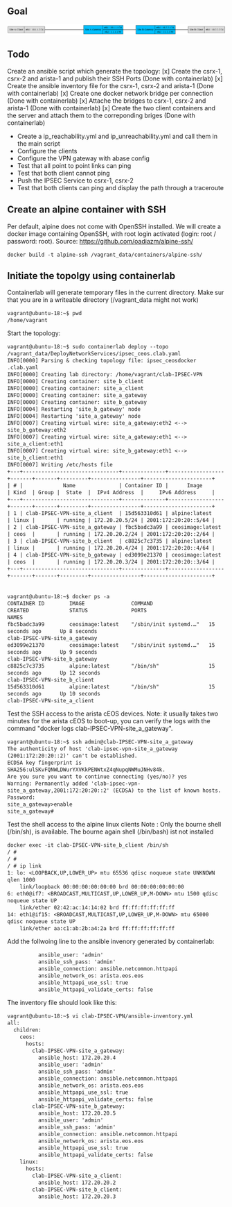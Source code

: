 ## Goal

![DeployNetworkServices Topology](./topology.png)

## Todo 
Create an ansible script which generate the topology:
[x] Create the csrx-1, csrx-2 and arista-1 and publish their SSH Ports (Done with containerlab)
[x] Create the ansible inventory file for the csrx-1, csrx-2 and arista-1 (Done with containerlab)
[x] Create one docker network bridge per connection (Done with containerlab)
[x] Attache the bridges to csrx-1, csrx-2 and arista-1 (Done with containerlab)
[x] Create the two client containers and the server and attach them to the correponding briges (Done with containerlab)
- Create a ip_reachability.yml and ip_unreachability.yml and call them in the main script
- Configure the clients
- Configure the VPN gateway with abase config
- Test that all point to point links can ping
- Test that both client cannot ping
- Push the IPSEC Service to csrx-1, csrx-2
- Test that both clients can ping and display the path through a traceroute

## Create an alpine container with SSH
Per default, alpine does not come with OpenSSH installed.
We will create a docker image containing OpenSSH, with root login activated (login: root / password: root).
Source: https://github.com/oadiazm/alpine-ssh/

```
docker build -t alpine-ssh /vagrant_data/containers/alpine-ssh/
```

## Initiate the topolgy using containerlab

Containerlab will generate temporary files in the current directory. Make sur that you are in a writeable directory (/vagrant_data might not work)
```
vagrant@ubuntu-18:~$ pwd
/home/vagrant
```

Start the topology:
```
vagrant@ubuntu-18:~$ sudo containerlab deploy --topo /vagrant_data/DeployNetworkServices/ipsec_ceos.clab.yaml
INFO[0000] Parsing & checking topology file: ipsec_ceosdocker .clab.yaml
INFO[0000] Creating lab directory: /home/vagrant/clab-IPSEC-VPN
INFO[0000] Creating container: site_b_client
INFO[0000] Creating container: site_a_client
INFO[0000] Creating container: site_a_gateway
INFO[0000] Creating container: site_b_gateway
INFO[0004] Restarting 'site_b_gateway' node
INFO[0004] Restarting 'site_a_gateway' node
INFO[0007] Creating virtual wire: site_a_gateway:eth2 <--> site_b_gateway:eth2
INFO[0007] Creating virtual wire: site_a_gateway:eth1 <--> site_a_client:eth1
INFO[0007] Creating virtual wire: site_b_gateway:eth1 <--> site_b_client:eth1
INFO[0007] Writing /etc/hosts file
+---+-------------------------------+--------------+------------------+-------+-------+---------+----------------+----------------------+
| # |             Name              | Container ID |      Image       | Kind  | Group |  State  |  IPv4 Address  |     IPv6 Address     |
+---+-------------------------------+--------------+------------------+-------+-------+---------+----------------+----------------------+
| 1 | clab-IPSEC-VPN-site_a_client  | 15d563310d61 | alpine:latest    | linux |       | running | 172.20.20.5/24 | 2001:172:20:20::5/64 |
| 2 | clab-IPSEC-VPN-site_a_gateway | fbc5badc3a99 | ceosimage:latest | ceos  |       | running | 172.20.20.2/24 | 2001:172:20:20::2/64 |
| 3 | clab-IPSEC-VPN-site_b_client  | c8825c7c3735 | alpine:latest    | linux |       | running | 172.20.20.4/24 | 2001:172:20:20::4/64 |
| 4 | clab-IPSEC-VPN-site_b_gateway | ed3099e21370 | ceosimage:latest | ceos  |       | running | 172.20.20.3/24 | 2001:172:20:20::3/64 |
+---+-------------------------------+--------------+------------------+-------+-------+---------+----------------+----------------------+


vagrant@ubuntu-18:~$ docker ps -a
CONTAINER ID        IMAGE               COMMAND                  CREATED             STATUS              PORTS                                         NAMES
fbc5badc3a99        ceosimage:latest    "/sbin/init systemd.…"   15 seconds ago      Up 8 seconds                                                      clab-IPSEC-VPN-site_a_gateway
ed3099e21370        ceosimage:latest    "/sbin/init systemd.…"   15 seconds ago      Up 9 seconds                                                      clab-IPSEC-VPN-site_b_gateway
c8825c7c3735        alpine:latest       "/bin/sh"                15 seconds ago      Up 12 seconds                                                     clab-IPSEC-VPN-site_b_client
15d563310d61        alpine:latest       "/bin/sh"                15 seconds ago      Up 10 seconds                                                     clab-IPSEC-VPN-site_a_client
```

Test the SSH access to the arista cEOS devices. 
Note: it usually takes two minutes for the arista cEOS to boot-up, you can verify the logs with the command "docker logs clab-IPSEC-VPN-site_a_gateway".
```
vagrant@ubuntu-18:~$ ssh admin@clab-IPSEC-VPN-site_a_gateway
The authenticity of host 'clab-ipsec-vpn-site_a_gateway (2001:172:20:20::2)' can't be established.
ECDSA key fingerprint is SHA256:ulSKvFQNWLDWurYXVKkPENWtxZ4qNupqNWMuJNHv84k.
Are you sure you want to continue connecting (yes/no)? yes
Warning: Permanently added 'clab-ipsec-vpn-site_a_gateway,2001:172:20:20::2' (ECDSA) to the list of known hosts.
Password:
site_a_gateway>enable
site_a_gateway#
```

Test the shell access to the alpine linux clients
Note : Only the bourne shell (/bin/sh), is available. The bourne again shell (/bin/bash) ist not installed

```
docker exec -it clab-IPSEC-VPN-site_b_client /bin/sh
/ #
/ #
/ # ip link
1: lo: <LOOPBACK,UP,LOWER_UP> mtu 65536 qdisc noqueue state UNKNOWN qlen 1000
    link/loopback 00:00:00:00:00:00 brd 00:00:00:00:00:00
6: eth0@if7: <BROADCAST,MULTICAST,UP,LOWER_UP,M-DOWN> mtu 1500 qdisc noqueue state UP
    link/ether 02:42:ac:14:14:02 brd ff:ff:ff:ff:ff:ff
14: eth1@if15: <BROADCAST,MULTICAST,UP,LOWER_UP,M-DOWN> mtu 65000 qdisc noqueue state UP
    link/ether aa:c1:ab:2b:a4:2a brd ff:ff:ff:ff:ff:ff
```


Add the follwoing line to the ansible invenory generated by containerlab: 
```
          ansible_user: 'admin'
          ansible_ssh_pass: 'admin'
          ansible_connection: ansible.netcommon.httpapi
          ansible_network_os: arista.eos.eos
          ansible_httpapi_use_ssl: true
          ansible_httpapi_validate_certs: false
```

The inventory file should look like this:
```
vagrant@ubuntu-18:~$ vi clab-IPSEC-VPN/ansible-inventory.yml
all:
  children:
    ceos:
      hosts:
        clab-IPSEC-VPN-site_a_gateway:
          ansible_host: 172.20.20.4
          ansible_user: 'admin'
          ansible_ssh_pass: 'admin'
          ansible_connection: ansible.netcommon.httpapi
          ansible_network_os: arista.eos.eos
          ansible_httpapi_use_ssl: true
          ansible_httpapi_validate_certs: false
        clab-IPSEC-VPN-site_b_gateway:
          ansible_host: 172.20.20.5
          ansible_user: 'admin'
          ansible_ssh_pass: 'admin'
          ansible_connection: ansible.netcommon.httpapi
          ansible_network_os: arista.eos.eos
          ansible_httpapi_use_ssl: true
          ansible_httpapi_validate_certs: false
    linux:
      hosts:
        clab-IPSEC-VPN-site_a_client:
          ansible_host: 172.20.20.2
        clab-IPSEC-VPN-site_b_client:
          ansible_host: 172.20.20.3
```

